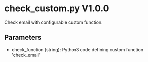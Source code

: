 check_custom.py V1.0.0
======================

Check email with configurable custom function.

## Parameters
* check_function (string): Python3 code defining custom function 'check_email'
